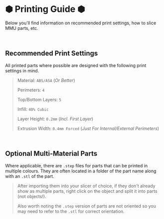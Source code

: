 # &#x2B22; Printing Guide &#x2B22; 

Below you'll find information on recommended print settings, how to slice MMU parts, etc.

<br>

## Recommended Print Settings
All printed parts where possible are designed with the following print settings in mind.

> Material: `ABS/ASA` (_Or Better_)
>
> Perimeters: `4`
>
> Top/Bottom Layers: `5`
> 
> Infill: `40% Cubic`
> 
> Layer Height: `0.2mm` (_Incl. First Layer_)
> 
> Extrusion Width: `0.4mm Forced` (_Just For Internal/External Perimeters_)

<br>

## Optional Multi-Material Parts
Where applicable, there are `.step` files for parts that can be printed in multiple colours. They are often located in a folder of the part name along with an `.stl` of the part.

> After importing them into your slicer of choice, if they don't already show as multiple parts, right click on the object and split it into parts (not objects!).
>
> Also worth noting the `.step` version of parts are not oriented so you may need to refer to the `.stl` for correct orientation.
